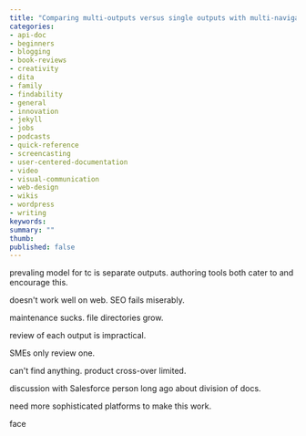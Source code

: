 ```yaml
---
title: "Comparing multi-outputs versus single outputs with multi-navigation"
categories:
- api-doc
- beginners
- blogging
- book-reviews
- creativity
- dita
- family
- findability
- general
- innovation
- jekyll
- jobs
- podcasts
- quick-reference
- screencasting
- user-centered-documentation
- video
- visual-communication
- web-design
- wikis
- wordpress
- writing
keywords: 
summary: ""
thumb: 
published: false
---
```


prevaling model for tc is separate outputs. authoring tools both cater to and encourage this.

doesn't work well on web. SEO fails miserably. 

maintenance sucks. file directories grow.

review of each output is impractical.

SMEs only review one.

can't find anything. product cross-over limited.

discussion with Salesforce person long ago about division of docs.

need more sophisticated platforms to make this work. 

face

